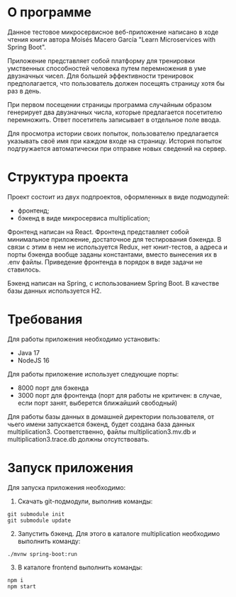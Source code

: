# О программе

Данное тестовое микросервисное веб-приложение написано в ходе чтения книги автора Moisés Macero García "Learn Microservices with Spring Boot".

Приложение представляет собой платформу для тренировки умственных способностей человека путем перемножения в уме двузначных чисел. 
Для большей эффективности тренировок предполагается, что пользователь должен посещять страницу хотя бы раз в день.

При первом посещении страницы программа случайным образом генерирует два двузначных числа, которые предлагается посетителю перемножить. 
Ответ посетитель записывает в отдельное поле ввода. 

Для просмотра истории своих попыток, пользователю предлагается указывать своё имя при каждом входе на страницу. История попыток подгружается автоматически 
при отправке новых сведений на сервер.

# Структура проекта

Проект состоит из двух подпроектов, оформленных в виде подмодулей:
* фронтенд;
* бэкенд в виде микросервиса multiplication;

Фронтенд написан на React. Фронтенд представляет собой минимальное приложение, достаточное для тестирования бэкенда. В связи с этим в нем
не используется Redux, нет юнит-тестов, а адреса и порты бэкенда вообще заданы константами, вместо вынесения их в .env файлы. 
Приведение фронтенда в порядок в виде задачи не ставилось.

Бэкенд написан на Spring, с использованием Spring Boot. В качестве базы данных используется H2.

# Требования

Для работы приложения необходимо установить:
* Java 17
* NodeJS 16

Для работы приложение использует следующие порты:
* 8000 порт для бэкенда
* 3000 порт для фронтенда (порт для работы не критичен: в случае, если порт занят, выберется ближайший свободный)

Для работы базы данных в домашней директории пользователя, от чьего имени запускается бэкенд, будет создана база данных multiplication3. Соответственно, файлы multiplication3.mv.db и multiplication3.trace.db должны отсутствовать.

# Запуск приложения

Для запуска приложения необходимо:

1. Скачать git-подмодули, выполнив команды:

```
git submodule init
git submodule update
```

2. Запустить бэкенд. Для этого в каталоге multiplication необходимо выполнить команду:

```
./mvnw spring-boot:run
```

3. В каталоге frontend выполнить команды:

```
npm i
npm start
```
